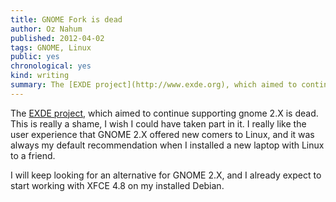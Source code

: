 ```yaml
---
title: GNOME Fork is dead 
author: Oz Nahum
published: 2012-04-02
tags: GNOME, Linux
public: yes
chronological: yes
kind: writing 
summary: The [EXDE project](http://www.exde.org), which aimed to continue supporting gnome 2.X is dead. This is really a shame 
---
```


The [EXDE project](http://www.exde.org), which aimed to continue
supporting gnome 2.X is dead. This is really a shame, 
I wish I could have taken part in it. I really like the user experience
that GNOME 2.X offered new comers to Linux, and it was always my default
recommendation when I installed a new laptop with Linux to a friend. 

I will keep looking for an alternative for GNOME 2.X, and I already
expect to start working with XFCE 4.8 on my installed Debian. 
